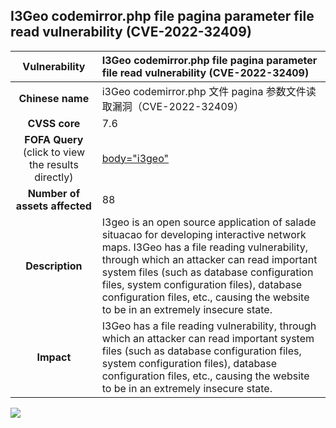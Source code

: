 ## I3Geo codemirror.php file pagina parameter file read vulnerability (CVE-2022-32409)

|   **Vulnerability**  | **I3Geo codemirror.php file pagina parameter file read vulnerability (CVE-2022-32409)**  |
| :----:   | :-----|
|  **Chinese name**  | i3Geo codemirror.php 文件 pagina 参数文件读取漏洞（CVE-2022-32409） |
| **CVSS core**  | 7.6 |
| **FOFA Query**  (click to view the results directly)| [body="i3geo"](https://en.fofa.info/result?qbase64=Ym9keT0iaTNnZW8i) |
| **Number of assets affected**  | 88 |
| **Description**  | I3geo is an open source application of salade situacao for developing interactive network maps. I3Geo has a file reading vulnerability, through which an attacker can read important system files (such as database configuration files, system configuration files), database configuration files, etc., causing the website to be in an extremely insecure state. |
| **Impact** | I3Geo has a file reading vulnerability, through which an attacker can read important system files (such as database configuration files, system configuration files), database configuration files, etc., causing the website to be in an extremely insecure state. |

![](https://s3.bmp.ovh/imgs/2023/05/23/17685ef4dce000de.gif)
